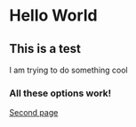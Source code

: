 # Hello World

## This is a test

I am trying to do something cool

### All these options work!

[Second page](/getting-started.md)
